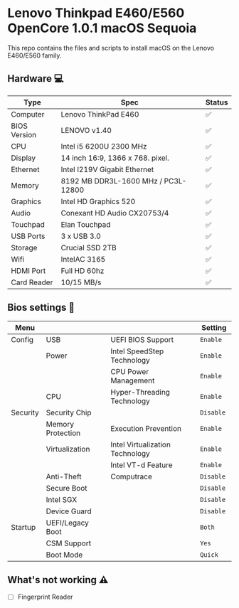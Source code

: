# Lenovo Thinkpad E460/E560 OpenCore 1.0.1 macOS Sequoia

This repo contains the files and scripts to install macOS on the Lenovo E460/E560 family.
 
## Hardware 💻

| Type           | Spec                                | Status|
|----------------|-------------------------------------|-------|
| Computer       | Lenovo ThinkPad E460                |   ✅  |
| BIOS Version   | LENOVO v1.40                        |   ✅  |
| CPU            | Intel i5 6200U 2300 MHz             |   ✅  |
| Display        | 14 inch 16:9, 1366 x 768. pixel.    |   ✅  |
| Ethernet       | Intel I219V Gigabit Ethernet        |   ✅  |
| Memory         | 8192 MB DDR3L-1600 MHz / PC3L-12800 |   ✅  |
| Graphics       | Intel HD Graphics 520               |   ✅  |
| Audio          | Conexant HD Audio CX20753/4         |   ✅  |
| Touchpad       | Elan Touchpad                       |   ✅  |
| USB Ports      | 3 x USB 3.0                         |   ✅  |
| Storage        | Crucial SSD 2TB                     |   ✅  |
| Wifi           | IntelAC 3165                        |   ✅  |
| HDMI Port      | Full HD 60hz                        |   ✅  |
| Card Reader    | 10/15 MB/s                          |   ✅  |

## Bios settings 💾

| Menu     |                   |                                 | Setting     |
|----------|-------------------|---------------------------------|-------------|
| Config   | USB               | UEFI BIOS Support               | `Enable `   |
|          | Power             | Intel SpeedStep Technology      | `Enable `   |
|          |                   | CPU Power Management            | `Enable `   |
|          | CPU               | Hyper-Threading Technology      | `Enable `   |
| Security | Security Chip     |                                 | `Disable `  |
|          | Memory Protection | Execution Prevention            | `Enable `   |
|          | Virtualization    | Intel Virtualization Technology | `Enable `   |
|          |                   | Intel VT-d Feature              | `Enable `   |
|          | Anti-Theft        | Computrace                      | `Disable `  |
|          | Secure Boot       |                                 | `Disable `  |
|          | Intel SGX         |                                 | `Disable `  |
|          | Device Guard      |                                 | `Disable `  |
| Startup  | UEFI/Legacy Boot  |                                 | `Both`      |
|          | CSM Support       |                                 | `Yes`       |
|          | Boot Mode         |                                 | `Quick`     |

## What's not working ⚠️

- [ ] Fingerprint Reader
